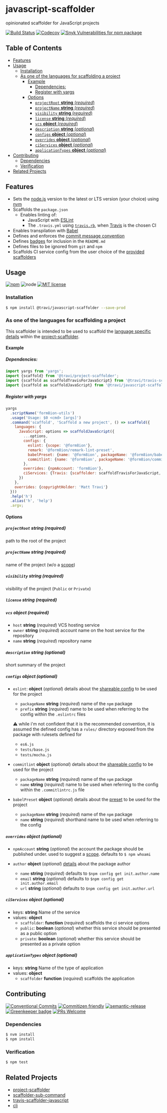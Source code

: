 # javascript-scaffolder

opinionated scaffolder for JavaScript projects

<!-- status badges -->

[![Build Status][ci-badge]][ci-link]
[![Codecov](https://img.shields.io/codecov/c/github/travi/javascript-scaffolder.svg)](https://codecov.io/github/travi/javascript-scaffolder)
[![Snyk Vulnerabilities for npm package][snyk-badge]][snyk-link]

## Table of Contents

* [Features](#features)
* [Usage](#usage)
  * [Installation](#installation)
  * [As one of the languages for scaffolding a project](#as-one-of-the-languages-for-scaffolding-a-project)
    * [Example](#example)
      * [Dependencies:](#dependencies)
      * [Register with yargs](#register-with-yargs)
    * [Options](#options)
      * [`projectRoot` __string__ (_required_)](#projectroot-string-required)
      * [`projectName` __string__ (_required_)](#projectname-string-required)
      * [`visibility` __string__ (_required_)](#visibility-string-required)
      * [`license` __string__ (_required_)](#license-string-required)
      * [`vcs` __object__ (_required_)](#vcs-object-required)
      * [`description` __string__ (_optional_)](#description-string-optional)
      * [`configs` __object__ (_optional_)](#configs-object-optional)
      * [`overrides` __object__ (_optional_)](#overrides-object-optional)
      * [`ciServices` __object__ (_optional_)](#ciservices-object-optional)
      * [`applicationTypes` __object__ (_optional_)](#applicationtypes-object-optional)
* [Contributing](#contributing)
  * [Dependencies](#dependencies-1)
  * [Verification](#verification)
* [Related Projects](#related-projects)

## Features

* Sets the [node.js](https://nodejs.org/) version to the latest or LTS version
  (your choice) using [nvm](https://github.com/creationix/nvm)
* Scaffolds the `package.json`
  * Enables linting of:
    * JavaScript with [ESLint](https://eslint.org/)
    * The `.travis.yml` using [`travis.rb`](https://github.com/travis-ci/travis.rb#lint),
      when [Travis](https://travis-ci.com) is the chosen CI
* Enables transpilation with [Babel](https://babeljs.io)
* Defines and enforces the [commit message convention](https://conventionalcommits.org/)
* Defines [badges](https://shields.io) for inclusion in the `README.md`
* Defines files to be ignored from `git` and `npm`
* Scaffolds CI service config from the user choice of the
  [provided scaffolders](#ciservices-object-optional)

## Usage

<!-- consumer badges -->

[![npm][npm-badge]][npm-link]
![node][node-badge]
[![MIT license][license-badge]][license-link]

### Installation

```sh
$ npm install @travi/javascript-scaffolder --save-prod
```

### As one of the languages for scaffolding a project

This scaffolder is intended to be used to scaffold the
[language specific details](https://github.com/travi/project-scaffolder#languages-optional)
within the [project-scaffolder](https://github.com/travi/project-scaffolder).

#### Example

##### Dependencies:

```javascript
import yargs from 'yargs';
import {scaffold} from '@travi/project-scaffolder';
import {scaffold as scaffoldTravisForJavaScript} from '@travi/travis-scaffolder-javascript';
import {scaffold as scaffoldJavaScript} from '@travi/javascript-scaffolder';
```

##### Register with yargs

```javascript
yargs
  .scriptName('form8ion-utils')
  .usage('Usage: $0 <cmd> [args]')
  .command('scaffold', 'Scaffold a new project', () => scaffold({
    languages: {
      JavaScript: options => scaffoldJavaScript({
        ...options,
        configs: {
          eslint: {scope: '@form8ion'},
          remark: '@form8ion/remark-lint-preset',
          babelPreset: {name: '@form8ion', packageName: '@form8ion/babel-preset'},
          commitlint: {name: '@form8ion', packageName: '@form8ion/commitlint-config'}
        },
        overrides: {npmAccount: 'form8ion'},
        ciServices: {Travis: {scaffolder: scaffoldTravisForJavaScript, public: true}}
      })
    },
    overrides: {copyrightHolder: 'Matt Travi'}
  }))
  .help('h')
  .alias('h', 'help')
  .argv;
```

#### Options

##### `projectRoot` __string__ (_required_)

path to the root of the project

##### `projectName` __string__ (_required_)

name of the project (w/o a [scope](https://docs.npmjs.com/misc/scope))

##### `visibility` __string__ (_required_)

visibility of the project (`Public` or `Private`)

##### `license` __string__ (_required_)

##### `vcs` __object__ (_required_)

* `host` __string__ (_required_)
  VCS hosting service
* `owner` __string__ (_required_)
  account name on the host service for the repository
* `name` __string__ (_required_)
  repository name

##### `description` __string__ (_optional_)

short summary of the project

##### `configs` __object__ (_optional_)

* `eslint`: __object__ (_optional_)
  details about the [shareable config](https://eslint.org/docs/developer-guide/shareable-configs)
  to be used for the project

  * `packageName` __string__ (_required_)
    name of the `npm` package
  * `prefix` __string__ (_required_)
    name to be used when referring to the config within the `.eslintrc` files

  :warning: while i'm not confident that it is the recommended convention, it
  is assumed the defined config has a `rules/` directory exposed from the
  package with rulesets defined for

  * `es6.js`
  * `tests/base.js`
  * `tests/mocha.js`

* `commitlint` __object__ (_optional_)
  details about the [shareable config](https://marionebl.github.io/commitlint/#/concepts-shareable-config)
  to be used for the project
  * `packageName` __string__ (_required_)
    name of the `npm` package
  * `name` __string__ (_required_)
    name to be used when referring to the config within the `.commitlintrc.js`
    file

* `babelPreset` __object__ (_optional_)
  details about the [preset](https://babeljs.io/docs/plugins/#creating-a-preset)
  to be used for the project
  * `packageName` __string__ (_required_)
    name of the `npm` package
  * `name` __string__ (_required_)
    shorthand name to be used when referring to the config

##### `overrides` __object__ (_optional_)

* `npmAccount` __string__ (_optional_)
  the account the package should be published under. used to suggest a
  [scope](https://docs.npmjs.com/misc/scope). defaults to `$ npm whoami`
* `author` __object__ (_optional_)
  [details](https://docs.npmjs.com/files/package.json#people-fields-author-contributors)
  about the package author

  * `name` __string__ (_required_) defaults to `$npm config get init.author.name`
  * `email` __string__ (_optional_) defaults to `$npm config get init.author.email`
  * `url` __string__ (_optional_) defaults to `$npm config get init.author.url`

##### `ciServices` __object__ (_optional_)

* keys: __string__ Name of the service
* values: __object__
  * `scaffolder`: __function__ (_required_) scaffolds the ci service options
  * `public`: __boolean__ (_optional_) whether this service should be presented
    as a public option
  * `private`: __boolean__ (_optional_) whether this service should be presented
    as a private option

##### `applicationTypes` __object__ (_optional_)

* keys: __string__ Name of the type of application
* values: __object__
  * `scaffolder` __function__ (_required_) scaffolds the application

## Contributing

<!-- contribution badges -->

[![Conventional Commits][commit-convention-badge]][commit-convention-link]
[![Commitizen friendly][commitizen-badge]][commitizen-link]
[![semantic-release](https://img.shields.io/badge/%20%20%F0%9F%93%A6%F0%9F%9A%80-semantic--release-e10079.svg)](https://github.com/semantic-release/semantic-release)
[![Greenkeeper badge](https://badges.greenkeeper.io/travi/javascript-scaffolder.svg)](https://greenkeeper.io/)
[![PRs Welcome][prs-badge]][prs-link]

### Dependencies

```sh
$ nvm install
$ npm install
```

### Verification

```sh
$ npm test
```

## Related Projects

* [project-scaffolder](https://npm.im/@travi/project-scaffolder)
* [scaffolder-sub-command](https://github.com/travi/scaffolder-sub-command)
* [travis-scaffolder-javascript](https://github.com/travi/travis-scaffolder-javascript)
* [cli](https://npm.im/@travi/cli)

[npm-link]: https://www.npmjs.com/package/@travi/javascript-scaffolder

[npm-badge]: https://img.shields.io/npm/v/@travi/javascript-scaffolder.svg

[node-badge]: https://img.shields.io/node/v/@travi/javascript-scaffolder.svg

[license-link]: LICENSE

[license-badge]: https://img.shields.io/github/license/travi/javascript-scaffolder.svg

[ci-link]: https://travis-ci.com/travi/javascript-scaffolder

[ci-badge]: https://img.shields.io/travis/com/travi/javascript-scaffolder.svg?branch=master

[commit-convention-link]: https://conventionalcommits.org

[commit-convention-badge]: https://img.shields.io/badge/Conventional%20Commits-1.0.0-yellow.svg

[commitizen-link]: http://commitizen.github.io/cz-cli/

[commitizen-badge]: https://img.shields.io/badge/commitizen-friendly-brightgreen.svg

[prs-link]: http://makeapullrequest.com

[prs-badge]: https://img.shields.io/badge/PRs-welcome-brightgreen.svg

[snyk-badge]: https://img.shields.io/snyk/vulnerabilities/npm/@travi/javascript-scaffolder

[snyk-link]: https://snyk.io/test/npm/@travi/javascript-scaffolder
